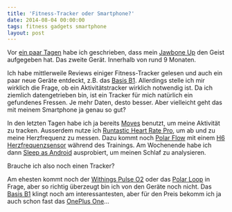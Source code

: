 ```yaml
---
title: 'Fitness-Tracker oder Smartphone?'
date: 2014-08-04 00:00:00 
tags: fitness gadgets smartphone
layout: post
---
```

Vor [ein paar Tagen][0] habe ich geschrieben, dass mein [Jawbone Up][10] den Geist aufgegeben hat. Das zweite Gerät. Innerhalb von rund 9 Monaten.

Ich habe mittlerweile Reviews einiger Fitness-Tracker gelesen und auch ein paar neue Geräte entdeckt, z.B. das [Basis B1][1]. Allerdings stelle ich mir wirklich die Frage, ob ein Aktivitätstracker wirklich notwendig ist. Da ich ziemlich datengetrieben bin, ist ein Tracker für mich natürlich ein gefundenes Fressen. Je mehr Daten, desto besser. Aber vielleicht geht das mit meinem Smartphone ja genau so gut?

In den letzten Tagen habe ich ja bereits [Moves][2] benutzt, um meine Aktivität zu tracken. Ausserdem nutze ich [Runtastic Heart Rate Pro][3], um ab und zu meine Herzfrequenz zu messen. Dazu kommt noch [Polar Flow][4] mit einem [H6 Herzfrequenzsensor][5] während des Trainings. Am Wochenende habe ich dann [Sleep as Android][6] ausprobiert, um meinen Schlaf zu analysieren.

Brauche ich also noch einen Tracker?

Am ehesten kommt noch der [Withings Pulse O2][7] oder das [Polar Loop][8] in Frage, aber so richtig überzeugt bin ich von den Geräte noch nicht. Das [Basis B1][1] klingt noch am interessantesten, aber für den Preis bekomm ich ja auch schon fast das [OnePlus One][9]...

[0]: https://blog.kopis.de/ein-neuer-fitness-tracker-muss-her/
[1]: http://www.mybasis.com/
[2]: https://play.google.com/store/apps/details?id=com.protogeo.moves
[3]: https://play.google.com/store/apps/details?id=com.runtastic.android.heartrate.pro
[4]: https://play.google.com/store/apps/details?id=fi.polar.polarflow
[5]: http://www.polar.com/de/produkte/accessoires/H6
[6]: https://play.google.com/store/apps/details?id=com.urbandroid.sleep
[7]: http://www.withings.com/de/withings-pulse.html
[8]: http://www.polarloop.com/
[9]: http://oneplus.net/one
[10]: https://jawbone.com/up/

